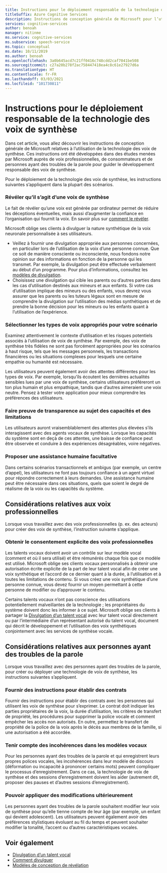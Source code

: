 ```yaml
---
title: Instructions pour le déploiement responsable de la technologie des voix de synthèse
titleSuffix: Azure Cognitive Services
description: Instructions de conception générale de Microsoft pour l’utilisation de la technologie des voix de synthèse. Elles ont été développées dans des études menées par Microsoft auprès de voix professionnelles, de consommateurs, ainsi que de personnes ayant des troubles de la parole pour guider le développement responsable des voix de synthèse.
services: cognitive-services
author: benoah
manager: nitinme
ms.service: cognitive-services
ms.subservice: speech-service
ms.topic: conceptual
ms.date: 10/11/2019
ms.author: benoah
ms.openlocfilehash: 3a0b645acd7c21ff0416c748cdd2caf7041be508
ms.sourcegitcommit: c27a20b278f2ac758447418ea4c8c61e27927d6a
ms.translationtype: HT
ms.contentlocale: fr-FR
ms.lasthandoff: 03/03/2021
ms.locfileid: "101730811"
---
```

# <a name="guidelines-for-responsible-deployment-of-synthetic-voice-technology"></a>Instructions pour le déploiement responsable de la technologie des voix de synthèse

Dans cet article, vous allez découvrir les instructions de conception générale de Microsoft relatives à l’utilisation de la technologie des voix de synthèse. Ces instructions ont été développées dans des études menées par Microsoft auprès de voix professionnelles, de consommateurs et de personnes ayant des troubles de la parole pour guider le développement responsable des voix de synthèse.

Pour le déploiement de la technologie des voix de synthèse, les instructions suivantes s’appliquent dans la plupart des scénarios.

### <a name="disclose-when-the-voice-is-synthetic"></a>Révéler qu’il s’agit d’une voix de synthèse
Le fait de révéler qu’une voix est générée par ordinateur permet de réduire les déceptions éventuelles, mais aussi d’augmenter la confiance en l’organisation qui fournit la voix. En savoir plus sur [comment le révéler](concepts-disclosure-guidelines.md).

Microsoft oblige ses clients à divulguer la nature synthétique de la voix neuronale personnalisée à ses utilisateurs. 
* Veillez à fournir une divulgation appropriée aux personnes concernées, en particulier lors de l’utilisation de la voix d’une personne connue. Que ce soit de manière consciente ou inconsciente, nous fondons notre opinion sur des informations en fonction de la personne qui les transmet.  Par exemple, la divulgation peut être effectuée verbalement au début d’un programme. Pour plus d’informations, consultez les [modèles de divulgation](concepts-disclosure-patterns.md).   
* Choisissez une divulgation qui cible les parents ou d’autres parties dans les cas d’utilisation destinés aux mineurs et aux enfants. Si votre cas d’utilisation implique des mineurs ou des enfants, vous devrez vous assurer que les parents ou les tuteurs légaux sont en mesure de comprendre la divulgation sur l’utilisation des médias synthétiques et de prendre la bonne décision pour les mineurs ou les enfants quant à l’utilisation de l’expérience. 

### <a name="select-appropriate-voice-types-for-your-scenario"></a>Sélectionner les types de voix appropriés pour votre scénario
Examinez attentivement le contexte d’utilisation et les risques potentiels associés à l’utilisation de voix de synthèse. Par exemple, des voix de synthèse très fidèles ne sont pas forcément appropriées pour les scénarios à haut risque, tels que les messages personnels, les transactions financières ou les situations complexes pour lesquels une certaine empathie ou humanité est nécessaire. 

Les utilisateurs peuvent également avoir des attentes différentes pour les types de voix. Par exemple, lorsqu’ils écoutent les dernières actualités sensibles lues par une voix de synthèse, certains utilisateurs préféreront un ton plus humain et plus empathique, tandis que d’autres aimeraient une voix neutre. Pensez à tester votre application pour mieux comprendre les préférences des utilisateurs.

### <a name="be-transparent-about-capabilities-and-limitations"></a>Faire preuve de transparence au sujet des capacités et des limitations
Les utilisateurs auront vraisemblablement des attentes plus élevées s’ils interagissent avec des agents vocaux de synthèse. Lorsque les capacités du système sont en deçà de ces attentes, une baisse de confiance peut être observée et conduire à des expériences désagréables, voire négatives.

### <a name="provide-optional-human-support"></a>Proposer une assistance humaine facultative
Dans certains scénarios transactionnels et ambigus (par exemple, un centre d’appel), les utilisateurs ne font pas toujours confiance à un agent virtuel pour répondre correctement à leurs demandes. Une assistance humaine peut être nécessaire dans ces situations, quels que soient le degré de réalisme de la voix ou les capacités du système.

## <a name="considerations-for-voice-talent"></a>Considérations relatives aux voix professionnelles
Lorsque vous travaillez avec des voix professionnelles (p. ex. des acteurs) pour créer des voix de synthèse, l’instruction suivante s’applique.

### <a name="obtain-meaningful-consent-from-voice-talent"></a>Obtenir le consentement explicite des voix professionnelles
Les talents vocaux doivent avoir un contrôle sur leur modèle vocal (comment et où il sera utilisé) et être rémunérés chaque fois que ce modèle est utilisé. Microsoft oblige ses clients vocaux personnalisés à obtenir une autorisation écrite explicite de la part de leur talent vocal afin de créer une voix synthétique et l’accord de ce dernier quant à la durée, à l’utilisation et à toutes les limitations de contenu.  Si vous créez une voix synthétique d’une personne connue, vous devez fournir un moyen permettant à cette personne de modifier ou d’approuver le contenu.

Certains talents vocaux n’ont pas conscience des utilisations potentiellement malveillantes de la technologie ; les propriétaires du système doivent donc les informer à ce sujet. Microsoft oblige ses clients à partager la [Divulgation d’un talent vocal](/legal/cognitive-services/speech-service/disclosure-voice-talent) avec leur talent vocal directement ou par l’intermédiaire d’un représentant autorisé du talent vocal, document qui décrit le développement et l’utilisation des voix synthétiques conjointement avec les services de synthèse vocale.

## <a name="considerations-for-those-with-speech-disorders"></a>Considérations relatives aux personnes ayant des troubles de la parole
Lorsque vous travaillez avec des personnes ayant des troubles de la parole, pour créer ou déployer une technologie de voix de synthèse, les instructions suivantes s’appliquent.

### <a name="provide-guidelines-to-establish-contracts"></a>Fournir des instructions pour établir des contrats
Fournir des instructions pour établir des contrats avec les personnes qui utilisent les voix de synthèse pour s’exprimer. Le contrat doit indiquer les parties propriétaires de la voix, la durée d’utilisation, les critères de transfert de propriété, les procédures pour supprimer la police vocale et comment empêcher les accès non autorisés. En outre, permettez le transfert de propriété de la police de la voix après le décès aux membres de la famille, si une autorisation a été accordée.

### <a name="account-for-inconsistencies-in-speech-patterns"></a>Tenir compte des incohérences dans les modèles vocaux
Pour les personnes ayant des troubles de la parole et qui enregistrent leurs propres polices vocales, les incohérences dans leur modèle de discours (déformation ou incapacité à prononcer certains mots) peuvent compliquer le processus d’enregistrement. Dans ce cas, la technologie de voix de synthèse et des sessions d’enregistrement doivent les aider (autrement dit, proposer des pauses et d’autres sessions d’enregistrement).

### <a name="allow-modification-over-time"></a>Pouvoir appliquer des modifications ultérieurement
Les personnes ayant des troubles de la parole souhaitent modifier leur voix de synthèse pour qu’elle tienne compte de leur âge (par exemple, un enfant qui devient adolescent). Les utilisateurs peuvent également avoir des préférences stylistiques évoluant au fil du temps et peuvent souhaiter modifier la tonalité, l’accent ou d’autres caractéristiques vocales.


## <a name="see-also"></a>Voir également

* [Divulgation d’un talent vocal](/legal/cognitive-services/speech-service/disclosure-voice-talent?context=%2fazure%2fcognitive-services%2fspeech-service%2fcontext%2fcontext)
* [Comment divulguer](concepts-disclosure-guidelines.md)
* [Modèles de conception de révélation](concepts-disclosure-patterns.md)